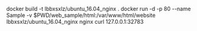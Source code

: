 docker build -t lbbxsxlz/ubuntu_16.04_nginx .
docker run -d -p 80 --name Sample -v $PWD/web_sample/html:/var/www/html/website lbbxsxlz/ubuntu_16.04_nginx nginx
curl 127.0.0.1:32783
